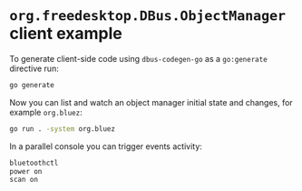 # `org.freedesktop.DBus.ObjectManager` client example

To generate client-side code using `dbus-codegen-go` as a `go:generate` directive run: 

```bash
go generate
```

Now you can list and watch an object manager initial state and changes, for example `org.bluez`: 

```bash
go run . -system org.bluez
```

In a parallel console you can trigger events activity:

```bash
bluetoothctl
power on
scan on
```
